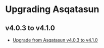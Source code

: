 # Upgrading Asqatasun

## v4.0.3 to v4.1.0

* [Upgrade from Asqatasun v4.0.3 to v4.1.0](Upgrade_from_v4.0.3_to_v4.1.0.md)
